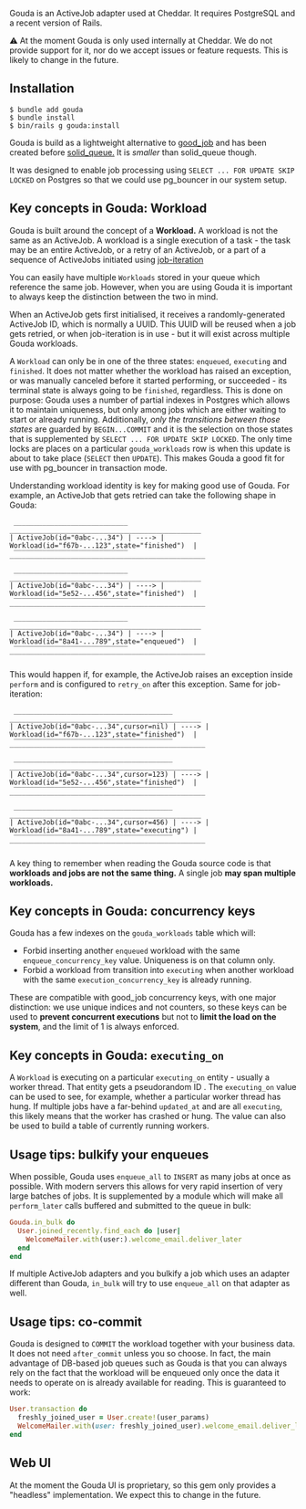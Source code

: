 Gouda is an ActiveJob adapter used at Cheddar. It requires PostgreSQL and a recent version of Rails.

⚠️ At the moment Gouda is only used internally at Cheddar. We do not provide support for it, nor do we accept
issues or feature requests. This is likely to change in the future.

## Installation

```
$ bundle add gouda
$ bundle install
$ bin/rails g gouda:install
```

Gouda is build as a lightweight alternative to [good_job](https://github.com/bensheldon/good_job) and has been created before [solid_queue.](https://github.com/rails/solid_queue/)
It is _smaller_ than solid_queue though.

It was designed to enable job processing using `SELECT ... FOR UPDATE SKIP LOCKED` on Postgres so that we could use pg_bouncer in our system setup. 


## Key concepts in Gouda: Workload

Gouda is built around the concept of a **Workload.** A workload is not the same as an ActiveJob. A workload is a single execution of a task - the task may be an entire ActiveJob, or a retry of an ActiveJob, or a part of a sequence of ActiveJobs initiated using [job-iteration](https://github.com/shopify/job-iteration)

You can easily have multiple `Workloads` stored in your queue which reference the same job. However, when you are using Gouda it is important to always keep the distinction between the two in mind.

When an ActiveJob gets first initialised, it receives a randomly-generated ActiveJob ID, which is normally a UUID. This UUID will be reused when a job gets retried, or when job-iteration is in use - but it will exist across multiple Gouda workloads.

A `Workload` can only be in one of the three states: `enqueued`, `executing` and `finished`. It does not matter whether the workload has raised an exception, or was manually canceled before it started performing, or succeeded - its terminal state is always going to be `finished`, regardless. This is done on purpose: Gouda uses a number of partial indexes in Postgres which allows it to maintain uniqueness, but only among jobs which are either waiting to start or already running. Additionally, _only the transitions between those states_ are guarded by `BEGIN...COMMIT` and it is the selection on those states that is supplemented by `SELECT ... FOR UPDATE SKIP LOCKED`. The only time locks are places on a particular `gouda_workloads` row is when this update is about to take place (`SELECT` then `UPDATE`). This makes Gouda a good fit for use with pg_bouncer in transaction mode.

Understanding workload identity is key for making good use of Gouda. For example, an ActiveJob that gets retried can take the following shape in Gouda:

```
 ____________________________         _______________________________________________
| ActiveJob(id="0abc-...34") | ----> |  Workload(id="f67b-...123",state="finished")  |
 ‾‾‾‾‾‾‾‾‾‾‾‾‾‾‾‾‾‾‾‾‾‾‾‾‾‾‾‾        ‾‾‾‾‾‾‾‾‾‾‾‾‾‾‾‾‾‾‾‾‾‾‾‾‾‾‾‾‾‾‾‾‾‾‾‾‾‾‾‾‾‾‾‾‾‾‾‾
 ____________________________         _______________________________________________
| ActiveJob(id="0abc-...34") | ----> |  Workload(id="5e52-...456",state="finished")  |
 ‾‾‾‾‾‾‾‾‾‾‾‾‾‾‾‾‾‾‾‾‾‾‾‾‾‾‾‾        ‾‾‾‾‾‾‾‾‾‾‾‾‾‾‾‾‾‾‾‾‾‾‾‾‾‾‾‾‾‾‾‾‾‾‾‾‾‾‾‾‾‾‾‾‾‾‾‾
 ____________________________         _______________________________________________
| ActiveJob(id="0abc-...34") | ----> |  Workload(id="8a41-...789",state="enqueued")  |
 ‾‾‾‾‾‾‾‾‾‾‾‾‾‾‾‾‾‾‾‾‾‾‾‾‾‾‾‾        ‾‾‾‾‾‾‾‾‾‾‾‾‾‾‾‾‾‾‾‾‾‾‾‾‾‾‾‾‾‾‾‾‾‾‾‾‾‾‾‾‾‾‾‾‾‾‾‾
```

This would happen if, for example, the ActiveJob raises an exception inside `perform` and is configured to `retry_on` after this exception. Same for job-iteration:

```
 _______________________________________         _______________________________________________
| ActiveJob(id="0abc-...34",cursor=nil) | ----> |  Workload(id="f67b-...123",state="finished")  |
 ‾‾‾‾‾‾‾‾‾‾‾‾‾‾‾‾‾‾‾‾‾‾‾‾‾‾‾‾‾‾‾‾‾‾‾‾‾‾‾        ‾‾‾‾‾‾‾‾‾‾‾‾‾‾‾‾‾‾‾‾‾‾‾‾‾‾‾‾‾‾‾‾‾‾‾‾‾‾‾‾‾‾‾‾‾‾‾‾
 _______________________________________         _______________________________________________
| ActiveJob(id="0abc-...34",cursor=123) | ----> |  Workload(id="5e52-...456",state="finished")  |
 ‾‾‾‾‾‾‾‾‾‾‾‾‾‾‾‾‾‾‾‾‾‾‾‾‾‾‾‾‾‾‾‾‾‾‾‾‾‾‾        ‾‾‾‾‾‾‾‾‾‾‾‾‾‾‾‾‾‾‾‾‾‾‾‾‾‾‾‾‾‾‾‾‾‾‾‾‾‾‾‾‾‾‾‾‾‾‾‾
 _______________________________________         _______________________________________________
| ActiveJob(id="0abc-...34",cursor=456) | ----> |  Workload(id="8a41-...789",state="executing") |
 ‾‾‾‾‾‾‾‾‾‾‾‾‾‾‾‾‾‾‾‾‾‾‾‾‾‾‾‾‾‾‾‾‾‾‾‾‾‾‾        ‾‾‾‾‾‾‾‾‾‾‾‾‾‾‾‾‾‾‾‾‾‾‾‾‾‾‾‾‾‾‾‾‾‾‾‾‾‾‾‾‾‾‾‾‾‾‾‾
```

A key thing to remember when reading the Gouda source code is that **workloads and jobs are not the same thing.** A single job **may span multiple workloads.**

## Key concepts in Gouda: concurrency keys

Gouda has a few indexes on the `gouda_workloads` table which will:

* Forbid inserting another `enqueued` workload with the same `enqueue_concurrency_key` value. Uniqueness is on that column only.
* Forbid a workload from transition into `executing` when another workload with the same `execution_concurrency_key` is already running.

These are compatible with good_job concurrency keys, with one major distinction: we use unique indices and not counters, so these keys can be used
to **prevent concurrent executions** but not to **limit the load on the system**, and the limit of 1 is always enforced.

## Key concepts in Gouda: `executing_on`

A `Workload` is executing on a particular `executing_on` entity - usually a worker thread. That entity gets a pseudorandom ID . The `executing_on` value can be used to see, for example, whether a particular worker thread has hung. If multiple jobs have a far-behind `updated_at` and are all `executing`, this likely means that the worker has crashed or hung. The value can also be used to build a table of currently running workers.

## Usage tips: bulkify your enqueues

When possible, Gouda uses `enqueue_all` to `INSERT` as many jobs at once as possible. With modern servers this allows for very rapid insertion of very large
batches of jobs. It is supplemented by a module which will make all `perform_later` calls buffered and submitted to the queue in bulk:

```ruby
Gouda.in_bulk do
  User.joined_recently.find_each do |user|
    WelcomeMailer.with(user:).welcome_email.deliver_later
  end
end
```

If multiple ActiveJob adapters and you bulkify a job which uses an adapter different than Gouda, `in_bulk` will try to use `enqueue_all` on that
adapter as well.

## Usage tips: co-commit

Gouda is designed to `COMMIT` the workload together with your business data. It does not need `after_commit` unless you so choose. In fact,
the main advantage of DB-based job queues such as Gouda is that you can always rely on the fact that the workload will be enqueued only
once the data it needs to operate on is already available for reading. This is guaranteed to work:

```ruby
User.transaction do
  freshly_joined_user = User.create!(user_params)
  WelcomeMailer.with(user: freshly_joined_user).welcome_email.deliver_later
end
```

## Web UI

At the moment the Gouda UI is proprietary, so this gem only provides a "headless" implementation. We expect this to change in the future.

